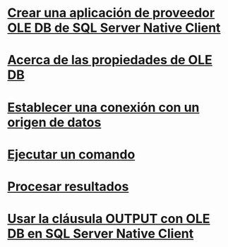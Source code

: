 # [Crear una aplicación de proveedor OLE DB de SQL Server Native Client](creating-a-sql-server-native-client-ole-db-provider-application.md)
# [Acerca de las propiedades de OLE DB](about-ole-db-properties.md)
# [Establecer una conexión con un origen de datos](establishing-a-connection-to-a-data-source.md)
# [Ejecutar un comando](executing-a-command.md)
# [Procesar resultados](processing-results.md)
# [Usar la cláusula OUTPUT con OLE DB en SQL Server Native Client](using-the-output-clause-with-ole-db-in-sql-server-native-client.md)
